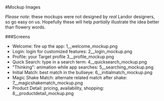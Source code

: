 #Mockup Images

*Please note*: these mockups were not designed by _real_ Landor designers, so go easy on us. Hopefully these will help _partially_ illustrate the idea better than flowery words.

###Screens

* Welcome: fire up the app: 1\_\_welcome\_mockup.png
* Login: login for customized features: 2\_\_login\_mockup.png
* Profile: your Target profile 3\_\_profile\_mockup.png
* Quick Search: type in a search term: 4\_\_quicksearch\_mockup.png
* "Thinking": animation while app searches: 5\_\_searching\_mockup.png
* Initial Match: best match in the bullseye: 6\_\_initialmatch\_mockup.png
* Magic Shake Match: alternate related match after shake: 7\_\_magicshakematch\_mockup.png
* Product Detail: pricing, availability, shopping: 8\_\_productdetail\_mockup.png

